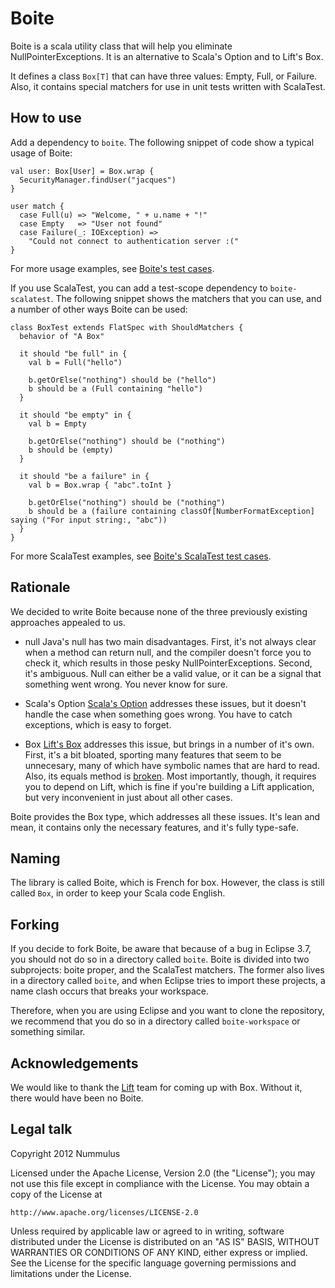 Boite
=====

Boite is a scala utility class that will help you eliminate NullPointerExceptions. It is an alternative to Scala's Option and to Lift's Box.

It defines a class `Box[T]` that can have three values: Empty, Full, or Failure. Also, it contains special matchers for use in unit tests written with ScalaTest.



How to use
----------

Add a dependency to `boite`. The following snippet of code show a typical usage of Boite:

    val user: Box[User] = Box.wrap {
      SecurityManager.findUser("jacques")
    }

    user match {
      case Full(u) => "Welcome, " + u.name + "!"
      case Empty   => "User not found"
      case Failure(_: IOException) => 
        "Could not connect to authentication server :("
    }

For more usage examples, see [Boite's test cases](https://github.com/nummulus/boite/tree/master/boite/src/test/scala/com/nummulus/boite).

If you use ScalaTest, you can add a test-scope dependency to `boite-scalatest`. The following snippet shows the matchers that you can use, and a number of other ways Boite can be used:

    class BoxTest extends FlatSpec with ShouldMatchers {
      behavior of "A Box"

      it should "be full" in {
        val b = Full("hello")

        b.getOrElse("nothing") should be ("hello")
        b should be a (Full containing "hello")
      }

      it should "be empty" in {
        val b = Empty

        b.getOrElse("nothing") should be ("nothing")
        b should be (empty)
      }

      it should "be a failure" in {
        val b = Box.wrap { "abc".toInt }

        b.getOrElse("nothing") should be ("nothing")
        b should be a (failure containing classOf[NumberFormatException] saying ("For input string:, "abc"))
      }
    }

For more ScalaTest examples, see [Boite's ScalaTest test cases](https://github.com/nummulus/boite/tree/master/boite-scalatest/src/test/scala/com/nummulus/boite/scalatest).



Rationale
---------

We decided to write Boite because none of the three previously existing approaches appealed to us.

* null
  Java's null has two main disadvantages. First, it's not always clear when a method can return null, and the compiler doesn't force you to check it, which results in those pesky NullPointerExceptions. Second, it's ambiguous. Null can either be a valid value, or it can be a signal that something went wrong. You never know for sure. 

* Scala's Option
  [Scala's Option](http://www.scala-lang.org/api/current/scala/Option.html) addresses these issues, but it doesn't handle the case when something goes wrong. You have to catch exceptions, which is easy to forget.

* Box
  [Lift's Box](http://www.assembla.com/spaces/liftweb/wiki/Box) addresses this issue, but brings in a number of it's own. First, it's a bit bloated, sporting many features that seem to be unnecesary, many of which have symbolic names that are hard to read. Also, its equals method is [broken](https://github.com/lift/framework/issues/1234). Most importantly, though, it requires you to depend on Lift, which is fine if you're building a Lift application, but very inconvenient in just about all other cases.

Boite provides the Box type, which addresses all these issues. It's lean and mean, it contains only the necessary features, and it's fully type-safe.



Naming
------

The library is called Boite, which is French for box. However, the class is still called `Box`, in order to keep your Scala code English.



Forking
-------

If you decide to fork Boite, be aware that because of a bug in Eclipse 3.7, you should not do so in a directory called `boite`. Boite is divided into two subprojects: boite proper, and the ScalaTest matchers. The former also lives in a directory called `boite`, and when Eclipse tries to import these projects, a name clash occurs that breaks your workspace.

Therefore, when you are using Eclipse and you want to clone the repository, we recommend that you do so in a directory called `boite-workspace` or something similar.



Acknowledgements
----------------

We would like to thank the [Lift](http://liftweb.net/) team for coming up with Box. Without it, there would have been no Boite.



Legal talk
----------

Copyright 2012 Nummulus

Licensed under the Apache License, Version 2.0 (the "License"); you may not use this file except in compliance with the License. You may obtain a copy of the License at

    http://www.apache.org/licenses/LICENSE-2.0

Unless required by applicable law or agreed to in writing, software distributed under the License is distributed on an "AS IS" BASIS, WITHOUT WARRANTIES OR CONDITIONS OF ANY KIND, either express or implied. See the License for the specific language governing permissions and limitations under the License.
